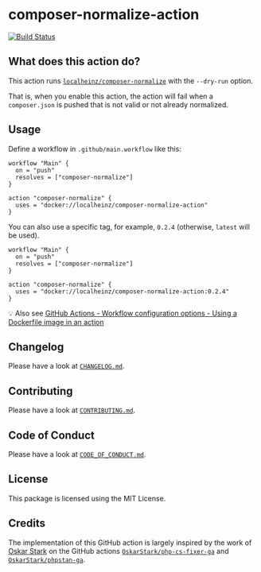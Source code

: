 # composer-normalize-action

[![Build Status](https://travis-ci.com/localheinz/composer-normalize-action.svg?branch=master)](https://travis-ci.com/localheinz/composer-normalize-action)

## What does this action do?

This action runs [`localheinz/composer-normalize`](https://github.com/localheinz/composer-normalize) with the `--dry-run` option.

That is, when you enable this action, the action will fail when a `composer.json` is pushed that is not valid or not already normalized.

## Usage

Define a workflow in `.github/main.workflow` like this:

```
workflow "Main" {
  on = "push"
  resolves = ["composer-normalize"]
}

action "composer-normalize" {
  uses = "docker://localheinz/composer-normalize-action"
}
```

You can also use a specific tag, for example, `0.2.4` (otherwise, `latest` will be used).

```
workflow "Main" {
  on = "push"
  resolves = ["composer-normalize"]
}

action "composer-normalize" {
  uses = "docker://localheinz/composer-normalize-action:0.2.4"
}
```

:bulb: Also see [GitHub Actions - Workflow configuration options - Using a Dockerfile image in an action](https://developer.github.com/actions/managing-workflows/workflow-configuration-options/#using-a-dockerfile-image-in-an-action)

## Changelog

Please have a look at [`CHANGELOG.md`](CHANGELOG.md).

## Contributing

Please have a look at [`CONTRIBUTING.md`](.github/CONTRIBUTING.md).

## Code of Conduct

Please have a look at [`CODE_OF_CONDUCT.md`](.github/CODE_OF_CONDUCT.md).

## License

This package is licensed using the MIT License.

## Credits

The implementation of this GitHub action is largely inspired by the work of [Oskar Stark](https://github.com/OskarStark) on the GitHub actions [`OskarStark/php-cs-fixer-ga`](https://github.com/OskarStark/php-cs-fixer-ga) and [`OskarStark/phpstan-ga`](https://github.com/OskarStark/phpstan-ga).
